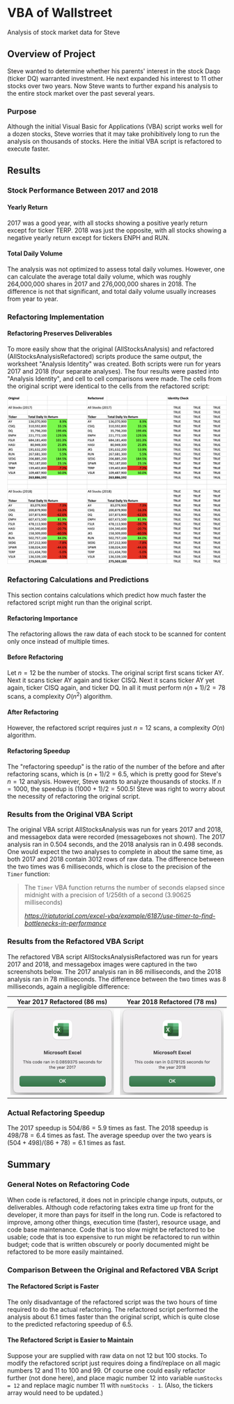 # VBA of Wallstreet
Analysis of stock market data for Steve

## Overview of Project
Steve wanted to determine whether his parents' interest in the stock Daqo (ticker DQ) warranted investment. He next expanded his interest to 11 other stocks over two years. Now Steve wants to further expand his analysis to the entire stock market over the past several years.

### Purpose
Although the initial Visual Basic for Applications (VBA) script works well for a dozen stocks, Steve worries that it may take prohibitively long to run the analysis on thousands of stocks. Here the initial VBA script is refactored to execute faster.

## Results

### Stock Performance Between 2017 and 2018
#### Yearly Return
2017 was a good year, with all stocks showing a positive yearly return except for ticker TERP. 2018 was just the opposite, with all stocks showing a negative yearly return except for tickers ENPH and RUN. 

#### Total Daily Volume
The analysis was not optimized to assess total daily volumes. However, one can calculate the average total daily volume, which was roughly 264,000,000 shares in 2017 and 276,000,000 shares in 2018. The difference is not that significant, and total daily volume usually increases from year to year.

### Refactoring Implementation

#### Refactoring Preserves Deliverables
To more easily show that the original (AllStocksAnalysis) and refactored (AllStocksAnalysisRefactored) scripts produce the same output, the worksheet "Analysis Identity" was created. Both scripts were run for years 2017 and 2018 (four separate analyses). The four results were pasted into "Analysis Identity", and cell to cell comparisons were made. The cells from the original script were identical to the cells from the refactored script:

![Image Refactoring Preserves Deliverables](./Resources/Refactoring_Preserves_Deliverables.png)

### Refactoring Calculations and Predictions
This section contains calculations which predict how much faster the refactored script might run than the original script. 

#### Refactoring Importance
The refactoring allows the raw data of each stock to be scanned for content only once instead of multiple times.

#### Before Refactoring
Let $n = 12$ be the number of stocks. The original script first scans ticker AY. Next it scans ticker AY again and ticker CISQ. Next it scans ticker AY yet again, ticker CISQ again, and ticker DQ. In all it must perform $n (n+1) / 2 = 78$ scans, a complexity $O(n^2)$ algorithm.

#### After Refactoring
However, the refactored script requires just $n = 12$ scans, a complexity $O(n)$ algorithm. 

#### Refactoring Speedup
The "refactoring speedup" is the ratio of the number of the before and after refactoring scans, which is $(n+1) / 2 = 6.5$, which is pretty good for Steve's $n = 12$ analysis. However, Steve wants to analyze thousands of stocks. If $n = 1000$, the speedup is $(1000 + 1) / 2 = 500.5$! Steve was right to worry about the necessity of refactoring the original script.

### Results from the Original VBA Script
The original VBA script AllStocksAnalysis was run for years 2017 and 2018, and messagebox data were recorded (messageboxes not shown). The 2017 analysis ran in 0.504 seconds, and the 2018 analysis ran in 0.498 seconds. One would expect the two analyses to complete in about the same time, as both 2017 and 2018 contain 3012 rows of raw data. The difference between the two times was 6 milliseconds, which is close to the precision of the `Timer` function:
> The `Timer` VBA function returns the number of seconds elapsed since midnight with a precision of 1/256th of a second (3.90625 milliseconds)
>
> <cite>https://riptutorial.com/excel-vba/example/6187/use-timer-to-find-bottlenecks-in-performance</cite>

### Results from the Refactored VBA Script
The refactored VBA script AllStocksAnalysisRefactored was run for years 2017 and 2018, and messagebox images were captured in the two screenshots below. The 2017 analysis ran in 86 milliseconds, and the 2018 analysis ran in 78 milliseconds. The difference between the two times was 8 milliseconds, again a negligible difference:

Year 2017 Refactored (86 ms) | Year 2018 Refactored (78 ms)
:-----:|:-----:
![Image 2017 Analysis Time](./Resources/VBA_Challenge_2017.png) | ![Image 2018 Analysis Time](./Resources/VBA_Challenge_2018.png)

### Actual Refactoring Speedup
The 2017 speedup is $504 / 86 = 5.9$ times as fast. The 2018 speedup is $498 / 78 = 6.4$ times as fast. The average speedup over the two years is $(504 + 498) / (86 + 78) = 6.1$ times as fast.


## Summary

### General Notes on Refactoring Code
When code is refactored, it does not in principle change inputs, outputs, or deliverables. Although code refactoring takes extra time up front for the developer, it more than pays for itself in the long run. Code is refactored to improve, among other things, execution time (faster), resource usage, and code base maintenance. Code that is too slow might be refactored to be usable; code that is too expensive to run might be refactored to run within budget; code that is written obscurely or poorly documented might be refactored to be more easily maintained.

### Comparison Between the Original and Refactored VBA Script
#### The Refactored Script is Faster
The only disadvantage of the refactored script was the two hours of time required to do the actual refactoring. The refactored script performed the analysis about 6.1 times faster than the original script, which is quite close to the predicted refactoring speedup of 6.5.

#### The Refactored Script is Easier to Maintain
Suppose your are supplied with raw data on not 12 but 100 stocks. To modify the refactored script just requires doing a find/replace on all magic numbers 12 and 11 to 100 and 99. Of course one could easily refactor further (not done here), and place magic number 12 into variable `numStocks = 12` and replace magic number 11 with `numStocks - 1`. (Also, the tickers array would need to be updated.)
